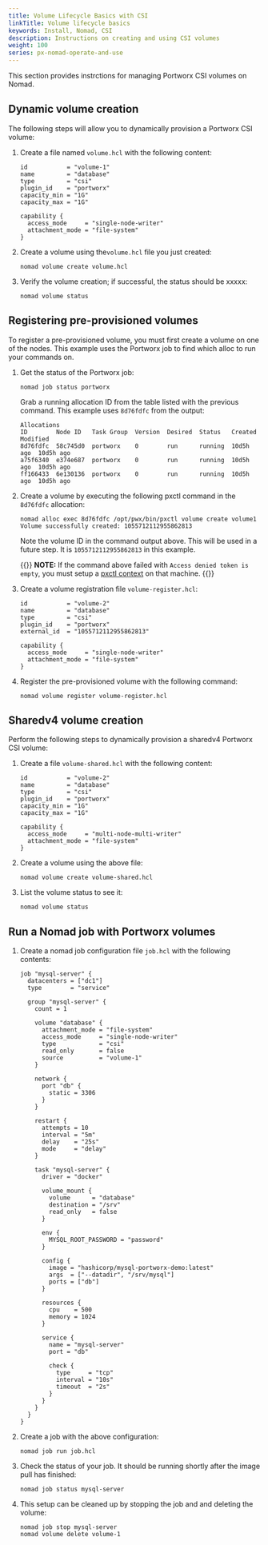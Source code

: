 ```yaml
---
title: Volume Lifecycle Basics with CSI
linkTitle: Volume lifecycle basics
keywords: Install, Nomad, CSI
description: Instructions on creating and using CSI volumes
weight: 100
series: px-nomad-operate-and-use
---
```



This section provides instrctions for managing Portworx CSI volumes on Nomad.

## Dynamic volume creation

The following steps will allow you to dynamically provision a Portworx CSI volume: 

1. Create a file named `volume.hcl` with the following content:

    ```text
    id           = "volume-1"
    name         = "database"
    type         = "csi"
    plugin_id    = "portworx"
    capacity_min = "1G"
    capacity_max = "1G"

    capability {
      access_mode     = "single-node-writer"
      attachment_mode = "file-system"
    }
    ```

2. Create a volume using the`volume.hcl` file you just created:

    ```text
    nomad volume create volume.hcl
    ```

3. Verify the volume creation; if successful, the status should be xxxxx:

    ```text
    nomad volume status
    ```

## Registering pre-provisioned volumes

To register a pre-provisioned volume, you must first create a volume on one of the nodes. This example uses the Portworx job to find which alloc to run your commands on. 

1. Get the status of the Portworx job:

    ```text
    nomad job status portworx
    ```

    Grab a running allocation ID from the table listed with the previous command. This example uses `8d76fdfc` from the output:

    ```text
    Allocations
    ID        Node ID   Task Group  Version  Desired  Status   Created    Modified
    8d76fdfc  58c745d0  portworx    0        run      running  10d5h ago  10d5h ago
    a75f6340  e374e687  portworx    0        run      running  10d5h ago  10d5h ago
    ff166433  6e130136  portworx    0        run      running  10d5h ago  10d5h ago
    ```

3. Create a volume by executing the following pxctl command in the `8d76fdfc` allocation:

    ```text
    nomad alloc exec 8d76fdfc /opt/pwx/bin/pxctl volume create volume1
    Volume successfully created: 1055712112955862813
    ```

    Note the volume ID in the command output above. This will be used in a future step. It is `1055712112955862813` in this example.

    {{<info>}}
**NOTE:** If the command above failed with `Access denied token is empty`, you must setup a [pxctl context](/reference/cli/authorization/#create-a-context) on that machine.
    {{</info>}}

1. Create a volume registration file `volume-register.hcl`:

    ```text
    id           = "volume-2"
    name         = "database"
    type         = "csi"
    plugin_id    = "portworx"
    external_id  = "1055712112955862813"

    capability {
      access_mode     = "single-node-writer"
      attachment_mode = "file-system"
    }
    ```

2. Register the pre-provisioned volume with the following command:

    ```text
    nomad volume register volume-register.hcl
    ```


## Sharedv4 volume creation

Perform the following steps to dynamically provision a sharedv4 Portworx CSI volume: 

1. Create a file `volume-shared.hcl` with the following content:

    ```text
    id           = "volume-2"
    name         = "database"
    type         = "csi"
    plugin_id    = "portworx"
    capacity_min = "1G"
    capacity_max = "1G"

    capability {
      access_mode     = "multi-node-multi-writer"
      attachment_mode = "file-system"
    }
    ```

2. Create a volume using the above file:

    ```text
    nomad volume create volume-shared.hcl
    ```

3. List the volume status to see it:

    ```text
    nomad volume status
    ```

## Run a Nomad job with Portworx volumes

1. Create a nomad job configuration file `job.hcl` with the following contents:

    ```text
    job "mysql-server" {
      datacenters = ["dc1"]
      type        = "service"

      group "mysql-server" {
        count = 1

        volume "database" {
          attachment_mode = "file-system"
          access_mode     = "single-node-writer"
          type            = "csi"
          read_only       = false
          source          = "volume-1"
        }

        network {
          port "db" {
            static = 3306
          }
        }

        restart {
          attempts = 10
          interval = "5m"
          delay    = "25s"
          mode     = "delay"
        }

        task "mysql-server" {
          driver = "docker"

          volume_mount {
            volume      = "database"
            destination = "/srv"
            read_only   = false
          }

          env {
            MYSQL_ROOT_PASSWORD = "password"
          }

          config {
            image = "hashicorp/mysql-portworx-demo:latest"
            args  = ["--datadir", "/srv/mysql"]
            ports = ["db"]
          }

          resources {
            cpu    = 500
            memory = 1024
          }

          service {
            name = "mysql-server"
            port = "db"

            check {
              type     = "tcp"
              interval = "10s"
              timeout  = "2s"
            }
          }
        }
      }
    }
    ```

4. Create a job with the above configuration:

    ```text
    nomad job run job.hcl
    ```

5. Check the status of your job. It should be running shortly after the image pull has finished:

    ```text
    nomad job status mysql-server
    ```

6. This setup can be cleaned up by stopping the job and and deleting the volume:

    ```text
    nomad job stop mysql-server 
    nomad volume delete volume-1
    ```
